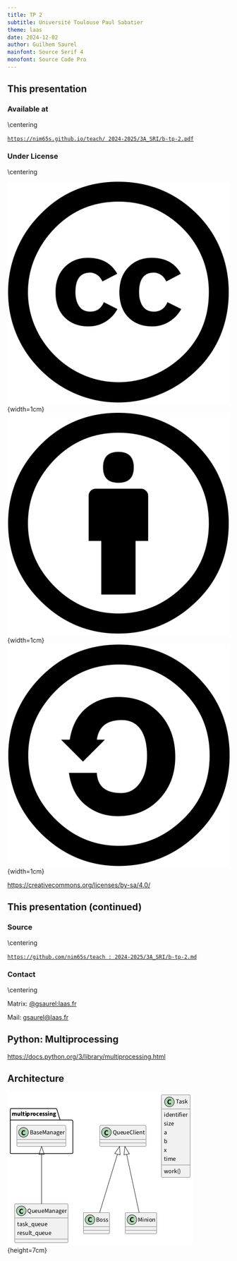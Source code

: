 ```yaml
---
title: TP 2
subtitle: Université Toulouse Paul Sabatier
theme: laas
date: 2024-12-02
author: Guilhem Saurel
mainfont: Source Serif 4
monofont: Source Code Pro
---
```


## This presentation

### Available at

\centering

[`https://nim65s.github.io/teach/
2024-2025/3A_SRI/b-tp-2.pdf`](https://nim65s.github.io/teach/2024-2025/3A_SRI/b-tp-2.pdf)

### Under License

\centering

![CC](media/cc.png){width=1cm}
![BY](media/by.png){width=1cm}
![SA](media/sa.png){width=1cm}

<https://creativecommons.org/licenses/by-sa/4.0/>

## This presentation (continued)

### Source

\centering

[`https://github.com/nim65s/teach :
2024-2025/3A_SRI/b-tp-2.md`](https://github.com/nim65s/teach/-/blob/main/2024-2025/3A_SRI/b-tp-2.md)

### Contact

\centering

Matrix: [@gsaurel:laas.fr](https://matrix.to/\#/@gsaurel:laas.fr)

Mail: [gsaurel@laas.fr](mailto::gsaurel@laas.fr)

## Python: Multiprocessing

<https://docs.python.org/3/library/multiprocessing.html>

## Architecture

![Boss / Manager / Minions / Task](media/architecture.png){height=7cm}
